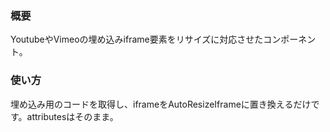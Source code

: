 ### 概要

YoutubeやVimeoの埋め込みiframe要素をリサイズに対応させたコンポーネント。

### 使い方

埋め込み用のコードを取得し、iframeをAutoResizeIframeに置き換えるだけです。attributesはそのまま。